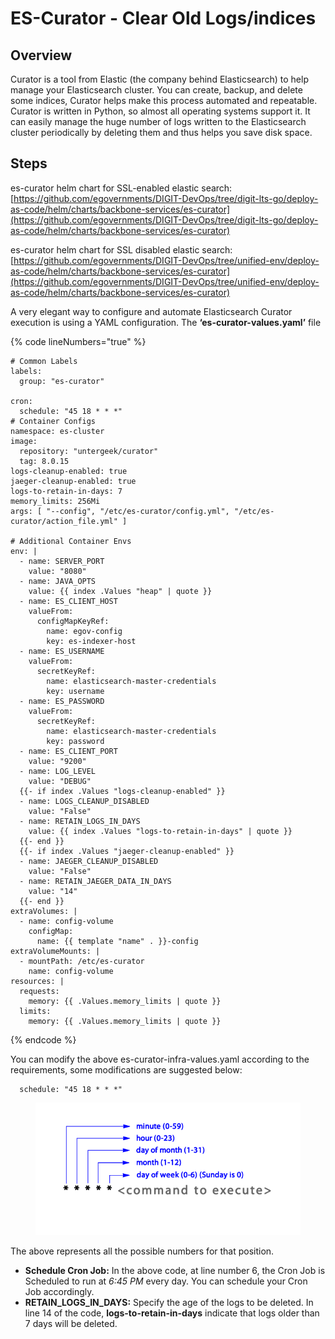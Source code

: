 # ES-Curator - Clear Old Logs/indices

## Overview <a href="#what-is-es-curator" id="what-is-es-curator"></a>

Curator is a tool from Elastic (the company behind Elasticsearch) to help manage your Elasticsearch cluster. You can create, backup, and delete some indices, Curator helps make this process automated and repeatable. Curator is written in Python, so almost all operating systems support it. It can easily manage the huge number of logs written to the Elasticsearch cluster periodically by deleting them and thus helps you save disk space.

## Steps

es-curator helm chart for SSL-enabled elastic search: [https://github.com/egovernments/DIGIT-DevOps/tree/digit-lts-go/deploy-as-code/helm/charts/backbone-services/es-curator](https://github.com/egovernments/DIGIT-DevOps/tree/digit-lts-go/deploy-as-code/helm/charts/backbone-services/es-curator)

es-curator helm chart for SSL disabled elastic search: [https://github.com/egovernments/DIGIT-DevOps/tree/unified-env/deploy-as-code/helm/charts/backbone-services/es-curator](https://github.com/egovernments/DIGIT-DevOps/tree/unified-env/deploy-as-code/helm/charts/backbone-services/es-curator)

A very elegant way to configure and automate Elasticsearch Curator execution is using a YAML configuration. The  **‘es-curator-values.yaml’** file

{% code lineNumbers="true" %}
```
# Common Labels
labels:
  group: "es-curator"

cron:
  schedule: "45 18 * * *"  
# Container Configs
namespace: es-cluster
image:
  repository: "untergeek/curator"
  tag: 8.0.15
logs-cleanup-enabled: true
jaeger-cleanup-enabled: true
logs-to-retain-in-days: 7
memory_limits: 256Mi
args: [ "--config", "/etc/es-curator/config.yml", "/etc/es-curator/action_file.yml" ]

# Additional Container Envs
env: |
  - name: SERVER_PORT
    value: "8080"
  - name: JAVA_OPTS
    value: {{ index .Values "heap" | quote }}
  - name: ES_CLIENT_HOST
    valueFrom:
      configMapKeyRef:
        name: egov-config
        key: es-indexer-host 
  - name: ES_USERNAME
    valueFrom:
      secretKeyRef:
        name: elasticsearch-master-credentials
        key: username 
  - name: ES_PASSWORD
    valueFrom:
      secretKeyRef:
        name: elasticsearch-master-credentials
        key: password
  - name: ES_CLIENT_PORT
    value: "9200"  
  - name: LOG_LEVEL
    value: "DEBUG" 
  {{- if index .Values "logs-cleanup-enabled" }}                  
  - name: LOGS_CLEANUP_DISABLED
    value: "False"
  - name: RETAIN_LOGS_IN_DAYS
    value: {{ index .Values "logs-to-retain-in-days" | quote }}
  {{- end }}               
  {{- if index .Values "jaeger-cleanup-enabled" }}     
  - name: JAEGER_CLEANUP_DISABLED
    value: "False"
  - name: RETAIN_JAEGER_DATA_IN_DAYS
    value: "14"
  {{- end }}       
extraVolumes: |
  - name: config-volume
    configMap:
      name: {{ template "name" . }}-config
extraVolumeMounts: |
  - mountPath: /etc/es-curator
    name: config-volume     
resources: |
  requests:
    memory: {{ .Values.memory_limits | quote }}
  limits:
    memory: {{ .Values.memory_limits | quote }}
```
{% endcode %}

You can modify the above es-curator-infra-values.yaml according to the requirements, some modifications are suggested below:

```
  schedule: "45 18 * * *"
```

<div align="left">

<figure><img src="../../../.gitbook/assets/image (97).png" alt=""><figcaption></figcaption></figure>

</div>

The above represents all the possible numbers for that position.

* **Schedule Cron Job:** In the above code, at line number 6, the Cron Job is Scheduled to run at _6:45 PM_ every day. You can schedule your Cron Job accordingly.
* **RETAIN\_LOGS\_IN\_DAYS:** Specify the age of the logs to be deleted. In line 14 of the code, **logs-to-retain-in-days** indicate that logs older than 7 days will be deleted.

